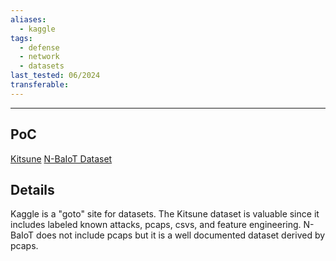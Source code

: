 ```yaml
---
aliases:
  - kaggle
tags:
  - defense
  - network
  - datasets
last_tested: 06/2024
transferable:
---
```

---
## **PoC**

[Kitsune](https://www.kaggle.com/datasets/ymirsky/network-attack-dataset-kitsune) 
[N-BaIoT Dataset](https://www.kaggle.com/datasets/mkashifn/nbaiot-dataset)

## **Details**

Kaggle is a "goto" site for datasets. The Kitsune dataset is valuable since it includes labeled known attacks, pcaps, csvs, and feature engineering. N-BaIoT does not include pcaps but it is a well documented dataset derived by pcaps.